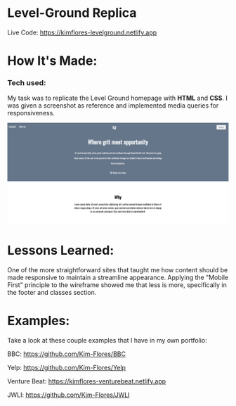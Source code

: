 # Level-Ground Replica

Live Code: https://kimflores-levelground.netlify.app

# How It's Made:
### Tech used: 
My task was to replicate the Level Ground homepage with **HTML** and **CSS**. I was given a screenshot as reference and implemented media queries for responsiveness. 

![Level Ground Final](levelgroundimg.png)




# Lessons Learned:
One of the more straightforward sites that taught me how content should be made responsive to maintain a streamline appearance. Applying the "Mobile First" principle to the wireframe showed me that less is more, specifically in the footer and classes section. 

# Examples:
Take a look at these couple examples that I have in my own portfolio:

BBC: https://github.com/Kim-Flores/BBC

Yelp: https://github.com/Kim-Flores/Yelp

Venture Beat: https://kimflores-venturebeat.netlify.app

JWLI: https://github.com/Kim-Flores/JWLI
